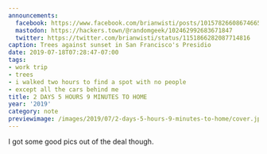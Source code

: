 ```yaml
---
announcements:
  facebook: https://www.facebook.com/brianwisti/posts/10157826608674665
  mastodon: https://hackers.town/@randomgeek/102462992683671847
  twitter: https://twitter.com/brianwisti/status/1151866282087714816
caption: Trees against sunset in San Francisco's Presidio
date: 2019-07-18T07:28:47-07:00
tags:
- work trip
- trees
- i walked two hours to find a spot with no people
- except all the cars behind me
title: 2 DAYS 5 HOURS 9 MINUTES TO HOME
year: '2019'
category: note
previewimage: /images/2019/07/2-days-5-hours-9-minutes-to-home/cover.jpg
---
```


I got some good pics out of the deal though.
